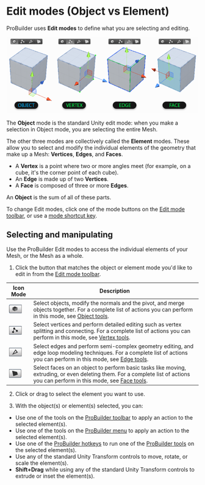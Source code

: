 # Edit modes (Object vs Element)

ProBuilder uses **Edit modes** to define what you are selecting and editing. 

![Editing Modes Example](images/ExampleImage_ObjectAndElementEditingModes.png)

The **Object** mode is the standard Unity edit mode: when you make a selection in Object mode, you are selecting the entire Mesh.

The other three modes are collectively called the **Element** modes. These allow you to select and modify the individual elements of the geometry that make up a Mesh: __Vertices__, __Edges__, and __Faces__. 

* A __Vertex__ is a point where two or more angles meet (for example, on a cube, it's the corner point of each cube). 
* An **Edge** is made up of two **Vertices**. 
* A **Face** is composed of three or more **Edges**. 

An __Object__ is the sum of all of these parts.

To change Edit modes, click one of the mode buttons on the [Edit mode toolbar](edit-mode-toolbar.md), or use a [mode shortcut key](hotkeys.md).



## Selecting and manipulating 

Use the ProBuilder Edit modes to access the individual elements of your Mesh, or the Mesh as a whole. 

1. Click the button that matches the object or element mode you'd like to edit in from the [Edit mode toolbar](edit-mode-toolbar.md).

  | **Icon Mode**                                        | **Description**                                            |
  | ------------------------------------------------------ | ------------------------------------------------------------ |
  | ![Object edit mode](images/icons/EditModes_Object.png) | Select objects, modify the normals and the pivot, and merge objects together. For a complete list of actions you can perform in this mode, see [Object tools](object-actions.md). |
  | ![Vertex edit mode](images/icons/EditModes_Vertex.png) | Select vertices and perform detailed editing such as vertex splitting and connecting. For a complete list of actions you can perform in this mode, see [Vertex tools](vertex.md). |
  | ![Edge edit mode](images/icons/EditModes_Edge.png)     | Select edges and perform semi-complex geometry editing, and edge loop modeling techniques. For a complete list of actions you can perform in this mode, see [Edge tools](edge.md). |
  | ![Face edit mode](images/icons/EditModes_Face.png)     | Select faces on an object to perform basic tasks like moving, extruding, or even deleting them. For a complete list of actions you can perform in this mode, see [Face tools](face.md). |

2. Click or drag to select the element you want to use.

3. With the object(s) or element(s) selected, you can: 

  * Use one of the tools on the [ProBuilder toolbar](toolbar.md) to apply an action to the selected element(s).
  * Use one of the tools on the [ProBuilder menu](menu.md) to apply an action to the selected element(s).
  * Use one of the [ProBuilder hotkeys](hotkeys.md) to run one of the [ProBuilder tools](ref_tools.md) on the selected element(s).
  * Use any of the standard Unity Transform controls to move, rotate, or scale the element(s).
  * **Shift+Drag** while using any of the standard Unity Transform controls to extrude or inset the element(s).

